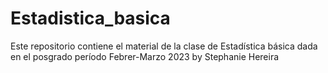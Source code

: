 # Estadistica_basica

Este repositorio contiene el material de la clase de Estadística básica dada en el posgrado período Febrer-Marzo 2023 by Stephanie Hereira
